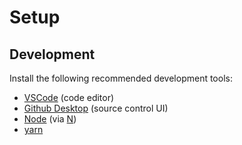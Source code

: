 # Setup

## Development

Install the following recommended development tools:

- [VSCode](https://code.visualstudio.com/) (code editor)
- [Github Desktop](https://desktop.github.com/) (source control UI)
- [Node](https://nodejs.org/en/) (via [N](https://github.com/tj/n))
- [yarn](https://yarnpkg.com/getting-started/install)
